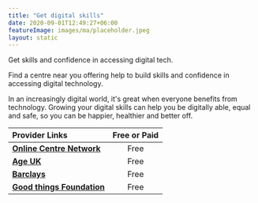 ```yaml
---
title: "Get digital skills"
date: 2020-09-01T12:49:27+06:00
featureImage: images/ma/placeholder.jpeg
layout: static
---
```


Get skills and confidence in accessing digital tech.

Find a centre near you offering help to build skills and confidence in accessing digital technology.

In an increasingly digital world, it's great when everyone benefits from technology. Growing your digital skills can help you be digitally able, equal and safe, so you can be happier, healthier and better off.

| Provider Links      | Free or Paid  |  
| :-----------          | :--------------:      |  
| [**Online Centre Network**](https://www.onlinecentresnetwork.org/) | Free | 
| [**Age UK**](https://www.ageuk.org.uk/information-advice/work-learning/technology-internet/) | Free | 
| [**Barclays**](https://digital.wings.uk.barclays/) | Free | 
| [**Good things Foundation**](https://www.goodthingsfoundation.org/databank/) | Free | 
  

<br/><br/>






